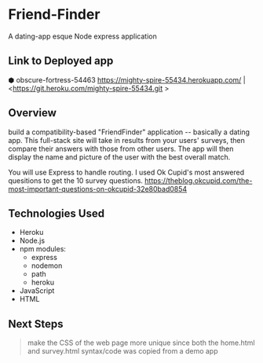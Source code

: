 # Friend-Finder
A dating-app esque Node express application
## Link to Deployed app
 ⬢ obscure-fortress-54463
<https://mighty-spire-55434.herokuapp.com/> | <https://git.heroku.com/mighty-spire-55434.git >
## Overview
 build a compatibility-based "FriendFinder" application -- basically a dating app. This full-stack site will take in results from your users' surveys, then compare their answers with those from other users. The app will then display the name and picture of the user with the best overall match.

You will use Express to handle routing.
I used Ok Cupid's most answered quesitions to get the 10 survey questions. <https://theblog.okcupid.com/the-most-important-questions-on-okcupid-32e80bad0854>
## Technologies Used
- Heroku 
- Node.js
- npm modules: 
  - express
  - nodemon
  - path
  - heroku
 - JavaScript
 - HTML
 ## Next Steps
> make the CSS of the web page more unique since both the home.html and survey.html syntax/code was copied from a demo app
